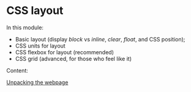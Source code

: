 # CSS layout

In this module:

- Basic layout (display *block* vs *inline*, *clear*, *float*, and CSS position);
- CSS units for layout
- CSS flexbox for layout (recommended)
- CSS grid (advanced, for those who feel like it)

Content:

[Unpacking the webpage](01-css-layout)
